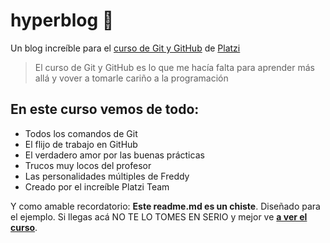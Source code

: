 # hyperblog :green_heart:
Un blog increíble para el [curso de Git y GitHub](https://platzi.com/clases/git-github/ "curso de Git y GitHub") de [Platzi](https://platzi.com/ "Platzi")
> El curso de Git y GitHub es lo que me hacía falta para aprender más allá y vover a tomarle cariño a la programación

## En este curso vemos de todo:
* Todos los comandos de Git
* El flijo de trabajo en GitHub
* El verdadero amor por las buenas prácticas
* Trucos muy locos del profesor
* Las personalidades múltiples de Freddy
* Creado por el incre&iacute;ble Platzi Team

Y como amable recordatorio: **Este readme.md es un chiste**. Diseñado para el ejemplo. Si llegas acá NO TE LO TOMES EN SERIO y mejor ve [**a ver el curso**](https://platzi.com/clases/git-github/ "a ver el curso").